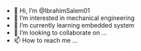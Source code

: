 - 👋 Hi, I’m @IbrahimSalem01
- 👀 I’m interested in mechanical engineering
- 🌱 I’m currently learning embedded system
- 💞️ I’m looking to collaborate on ...
- 📫 How to reach me ...

<!---
IbrahimSalem01/IbrahimSalem01 is a ✨ special ✨ repository because its `README.md` (this file) appears on your GitHub profile.
You can click the Preview link to take a look at your changes.
--->
